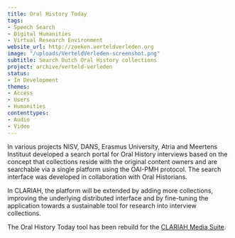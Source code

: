 ```yaml
---
title: Oral History Today
tags:
- Speech Search
- Digital Humanities
- Virtual Research Environment
website_url: http://zoeken.verteldverleden.org
image: "/uploads/VerteldVerleden-screenshot.png"
subtitle: Search Dutch Oral History collections
project: archive/verteld-verleden
status:
- In Development
themes:
- Access
- Users
- Humanities
contenttypes:
- Audio
- Video
---
```


In various projects NISV, DANS, Erasmus University, Atria and Meertens Instituut developed a search portal for Oral History interviews based on the concept that collections reside with the original content owners and are searchable via a single platform using the OAI-PMH protocol. The search interface was developed in collaboration with Oral Historians.

In CLARIAH, the platform will be extended by adding more collections, improving the underlying distributed interface and by fine-tuning the application towards a sustainable tool for research into interview collections.

The Oral History Today tool has been rebuild for the [CLARIAH Media Suite](http://mediasuite.clariah.nl/).
